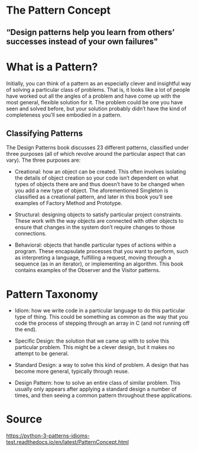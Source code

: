 # The Pattern Concept

## “Design patterns help you learn from others’ successes instead of your own failures" 

# What is a Pattern?

Initially, you can think of a pattern as an especially clever and insightful way of solving a particular class of problems. That is, it looks like a lot of people have worked out all the angles of a problem and have come up with the most general, flexible solution for it. The problem could be one you have seen and solved before, but your solution probably didn’t have the kind of completeness you’ll see embodied in a pattern.

## Classifying Patterns

The Design Patterns book discusses 23 different patterns, classified under three purposes (all of which revolve around the particular aspect that can vary). The three purposes are:

* Creational: how an object can be created. This often involves isolating the details of object creation so your code isn’t dependent on what types of objects there are and thus doesn’t have to be changed when you add a new type of object. The aforementioned Singleton is classified as a creational pattern, and later in this book you’ll see examples of Factory Method and Prototype.

* Structural: designing objects to satisfy particular project constraints. These work with the way objects are connected with other objects to ensure that changes in the system don’t require changes to those connections.

* Behavioral: objects that handle particular types of actions within a program. These encapsulate processes that you want to perform, such as interpreting a language, fulfilling a request, moving through a sequence (as in an iterator), or implementing an algorithm. This book contains examples of the Observer and the Visitor patterns.

# Pattern Taxonomy

* Idiom: how we write code in a particular language to do this particular type of thing. This could be something as common as the way that you code the process of stepping through an array in C (and not running off the end).

* Specific Design: the solution that we came up with to solve this particular problem. This might be a clever design, but it makes no attempt to be general.

* Standard Design: a way to solve this kind of problem. A design that has become more general, typically through reuse.

* Design Pattern: how to solve an entire class of similar problem. This usually only appears after applying a standard design a number of times, and then seeing a common pattern throughout these applications.

# Source 

https://python-3-patterns-idioms-test.readthedocs.io/en/latest/PatternConcept.html
